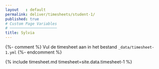 ```yaml
---
layout   : default
permalink: deliver/timesheets/student-1/
published: true
# Custom Page Variables
# ─────────────────────
title: Sylvia 
---
```

{%- comment %}
Vul de timesheet aan in het bestand `_data/timesheet-1.yml`
{%- endcomment %}

{% include timesheet.md timesheet=site.data.timesheet-1 %}
